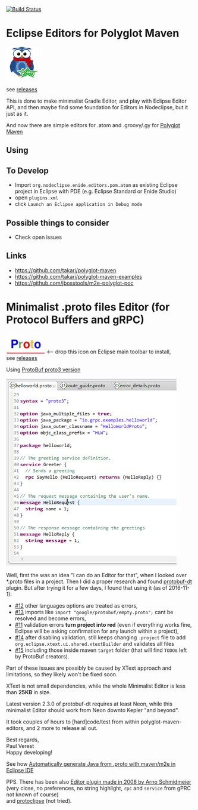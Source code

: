 
[![Build Status](https://secure.travis-ci.org/Enide/polyglot-maven-editors.png)](http://travis-ci.org/Enide/polyglot-maven-editors)

# Eclipse Editors for Polyglot Maven

![](images/maven-owl-groovy.png)

see [releases](https://github.com/Enide/polyglot-maven-editors/releases)

This is done to make minimalist Gradle Editor,
and play with Eclipse Editor API,
and then maybe find some foundation for Editors in Nodeclipse, but it just as it.

And now there are simple editors for .atom and .groovy/.gy for [Polyglot Maven](https://github.com/takari/polyglot-maven)


## Using


## To Develop

- Import `org.nodeclipse.enide.editors.pom.atom` as existing Eclipse project in Eclipse with PDE (e.g. Eclipse Standard or Enide Studio)
- open `plugins.xml`
- click `Launch an Eclipse application in Debug mode`

## Possible things to consider

- Check open issues
 
## Links
 
- https://github.com/takari/polyglot-maven
- https://github.com/takari/polyglot-maven-examples
- https://github.com/jbosstools/m2e-polyglot-poc

# Minimalist .proto files Editor (for Protocol Buffers and gRPC)

[![](images/protoEditor-logo.png)](http://marketplace.eclipse.org/marketplace-client-intro?mpc_install=3146377) <-- drop this icon on Eclipse main toolbar to install,  
see [releases](https://github.com/Enide/polyglot-maven-editors/releases)

Using [ProtoBuf proto3 version](https://developers.google.com/protocol-buffers/docs/proto3)

![](images/Minimalist-proto-files-Editor-screenshot.png)

Well, first the was an idea "I can do an Editor for that", when I looked over *.proto files in a project.
Then I did a proper research and found [protobuf-dt](https://github.com/google/protobuf-dt) plugin.
But after trying it for a few days, I found that using it (as of 2016-11-1):

- [#12](https://github.com/google/protobuf-dt/issues/12) other languages options are treated as errors,
- [#13](https://github.com/google/protobuf-dt/issues/13) imports like `import "google/protobuf/empty.proto";` cant be resolved and become errors, 
- [#11](https://github.com/google/protobuf-dt/issues/11) validation errors **turn project into red** (even if everything works fine, Eclipse will be asking confirmation for any launch within a project),
- [#14](https://github.com/google/protobuf-dt/issues/14) after disabling validation, still keeps changing `.project` file to add `org.eclipse.xtext.ui.shared.xtextBuilder`
and validates all files
- [#15](https://github.com/google/protobuf-dt/issues/15) including those inside maven `target` folder (that will find `TODO`s left by ProtoBuf creators).

Part of these issues are possibly be caused by XText approach and limitations, so they likely won't be fixed soon.

XText is not small dependencies, while the whole Minimalist Editor is less than **25KB** in size.

Latest version 2.3.0 of protobuf-dt requires at least Neon, while this minimalist Editor should work from Neon downto Kepler "and beyond".

It took couples of hours to [hard]code/test from within polyglot-maven-editors,
and 2 more to release all out.

Best regards,  
Paul Verest  
Happy developing!  

See how [Automatically generate Java from .proto with maven/m2e in Eclipse IDE](http://stackoverflow.com/questions/40426366/automatically-generate-java-from-proto-with-maven-m2e-in-eclipse-ide)

PPS. There has been also [Editor plugin made in 2008 by Arno Schmidmeier](https://arno.blogger.de/stories/1191168/) (very close, no preferences, no string highlight, `rpc` and `service` from gPRC not known of course)   
and [protoclipse](https://code.google.com/archive/p/protoclipse) (not tried).


